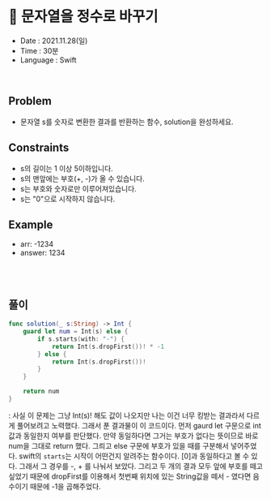# 🌼 문자열을 정수로 바꾸기
- Date : 2021.11.28(일)
- Time : 30분
- Language : Swift
<br>

## Problem

- 문자열 s를 숫자로 변환한 결과를 반환하는 함수, solution을 완성하세요.


## Constraints
- s의 길이는 1 이상 5이하입니다.
- s의 맨앞에는 부호(+, -)가 올 수 있습니다.
- s는 부호와 숫자로만 이루어져있습니다.
- s는 "0"으로 시작하지 않습니다.


## Example

- arr: -1234
- answer: 1234

<br><br>

## 풀이
```swift
func solution(_ s:String) -> Int {
    guard let num = Int(s) else {
        if s.starts(with: "-") {
            return Int(s.dropFirst())! * -1
        } else {
            return Int(s.dropFirst())!
        }
    }

    return num
}
```
: 사실 이 문제는 그냥 Int(s)! 해도 값이 나오지만 나는 이건 너무 킹받는 결과라서 다르게 풀어보려고 노력했다. 그래서 푼 결과물이 이 코드이다. 먼저 gaurd let 구문으로 int값과 동일한지 여부를 판단했다. 만약 동일하다면 그거는 부호가 없다는 뜻이므로 바로 num을 그대로 return 했다. 그릐고 else 구문에 부호가 있을 때를 구분해서 넣어주었다. swift의 ```starts```는 시작이 어떤건지 알려주는 함수이다. [0]과 동일하다고 볼 수 있다. 그래서 그 경우를 -, + 를 나눠서 보았다. 그리고 두 개의 결과 모두 앞에 부호를 떼고 싶었기 때문에 dropFirst를 이용해서 첫번째 위치에 있는 String값을 떼서 - 였다면 음수이기 때문에 -1을 곱해주었다.
